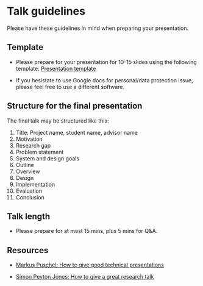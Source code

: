 # Talk guidelines

Please have these guidelines in mind when preparing your presentation.

## Template

- Please prepare for your presentation for 10-15 slides using the following template: [Presentation template](https://docs.google.com/presentation/d/1nC1rbVy33LUU6bn1sBJ2kQyIskKzUGWqg8lsWVHSemI/edit?usp=sharing)

- If you hesistate to use Google docs for personal/data protection issue, please feel free to use a different software.


## Structure for the final presentation

The final talk may be structured like this:

1.  Title: Project name, student name, advisor name
2.  Motivation
3.  Research gap
4.  Problem statement
5.  System and design goals
6.  Outline
7.  Overview
8.  Design 
9.  Implementation
10. Evaluation
11. Conclusion



## Talk length

- Please prepare for at most 15 mins, plus 5 mins for Q&A.


## Resources
- [Markus Puschel: How to give good technical presentations](https://people.inf.ethz.ch/markusp/teaching/guides/guide-presentations-new.pdf)

- [Simon Peyton Jones: How to give a great research talk](https://www.microsoft.com/en-us/research/academic-program/give-great-research-talk/) 


